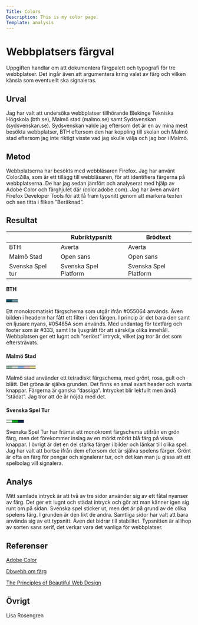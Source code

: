 ```yaml
---
Title: Colors
Description: This is my color page.
Template: analysis
---
```



Webbplatsers färgval
=======================

Uppgiften handlar om att dokumentera färgpalett och typografi för tre webbplatser. Det ingår även att argumentera kring valet av färg och vilken känsla som eventuellt ska signaleras.

Urval
-----------------------

Jag har valt att undersöka webbplatser tillhörande Blekinge Tekniska Högskola (bth.se), Malmö stad (malmo.se) samt Sydsvenskan (sydsvenskan.se). Sydsvenskan valde jag eftersom det är en av mina mest besökta webbplatser, BTH eftersom den har koppling till skolan och Malmö stad eftersom jag inte riktigt visste vad jag skulle välja och jag bor i Malmö.

Metod
-----------------------

Webbplatserna har besökts med webbläsaren Firefox. Jag har använt ColorZilla, som är ett tillägg till webbläsaren, för att identifiera färgerna på webbplatserna. De har jag sedan jämfört och analyserat med hjälp av Adobe Color och färghjulet där (color.adobe.com). Jag har även använt Firefox Developer Tools för att få fram typsnitt genom att markera texten och sen titta i fliken ”Beräknad”.

Resultat
-----------------------
|                  | Rubriktypsnitt | Brödtext  |
|------------------|----------------|-----------|
| BTH              | Averta         | Averta    |
| Malmö Stad       | Open sans      | Open sans |
| Svenska Spel tur | Svenska Spel Platform| Svenska Spel Platform          |

#### BTH

<table class="color-table">
<tr>
<td style="background-color: #055064">
<td style="background-color: #6996a2">
</tr>
</table>
Ett monokromatiskt färgschema som utgår ifrån #055064 används. Även bilden i headern har fått ett filter i den färgen. I princip är det bara den samt en ljusare nyans, #05485A som används. Med undantag för textfärg och footer som är #333, samt lite ljusgrått för att särskilja olika innehåll. Webbplatsen ger ett lugnt och ”seriöst” intryck, vilket jag tror är det som eftersträvats.

#### Malmö Stad

<table class="color-table">
<tr>
<td style="background-color: #9BBFAB">
<td style="background-color: #D1E0D7">
<td style="background-color: #8BB8E8">
<td style="background-color: #E9C4C7">
<td style="background-color: #EBE49A">
</tr>
</table>
Malmö stad använder ett tetradiskt färgschema, med grönt, rosa, gult och blått. Det gröna är själva grunden. Det finns en smal svart header och svarta knappar. Färgerna är ganska ”dassiga”. Intrycket blir lekfullt men ändå ”städat”. Jag tror att de är nöjda med det.

#### Svenska Spel Tur

<table class="color-table">
<tr>
<td style="background-color: #EAFBE5">
<td style="background-color: #00A315">
<td style="background-color: #00264C">
</tr>
</table>
Svenska Spel Tur har främst ett monokromt färgschema utifrån en grön färg, men det förekommer inslag av en mörkt mörkt blå färg på vissa knappar. I övrigt är det en del starka färger i bilder och länkar till olika spel. Jag har valt att bortse ifrån dem eftersom det är själva spelens färger. Grönt är ofta en färg för pengar och signalerar tur, och det kan man ju gissa att ett spelbolag vill signalera. 

Analys
-----------------------

Mitt samlade intryck är att två av tre sidor använder sig av ett fåtal nyanser av färg. Det ger ett lugnt och städat intryck och gör att man känner igen sig runt om på sidan. Svenska spel sticker ut, men det är på grund av de olika spelens färg. I grunden är den likt de andra. Samtliga sidor har valt att bara använda sig av ett typsnitt. Även det bidrar till stabilitet. Typsnitten är allihop av sorten sans serif, det verkar vara det vanliga för webbplatser.

Referenser
-----------------------

[Adobe Color](https://color.adobe.com/sv/create/color-wheel)

[Dbwebb om färg](https://dbwebb.se/guide/design-med-html5-och-css3/farg)

[The Principles of Beautiful Web Design](https://learning.oreilly.com/library/view/the-principles-of/9781098124717/)

Övrigt
-----------------------

Lisa Rosengren